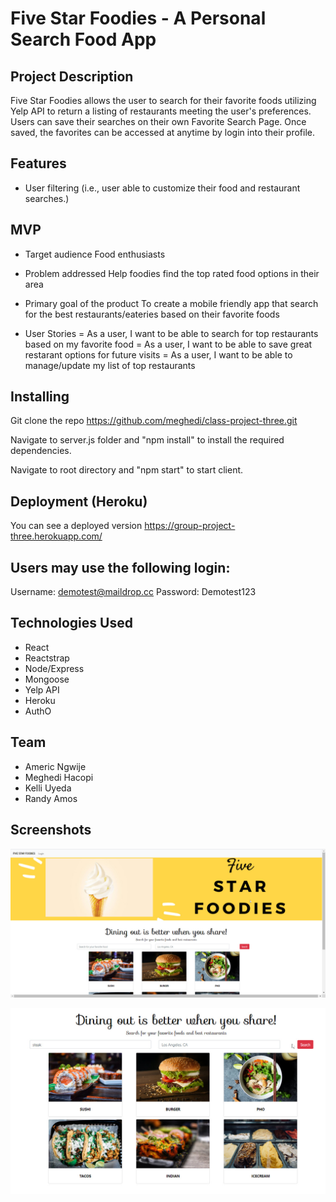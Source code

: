 # Five Star Foodies - A Personal Search Food App

## Project Description

Five Star Foodies allows the user to search for their favorite foods utilizing Yelp API to return a listing of restaurants meeting the user's preferences. 
Users can save their searches on their own Favorite Search Page. 
Once saved, the favorites can be accessed at anytime by login into their profile.


## Features

- User filtering (i.e., user able to customize their food and restaurant searches.)

 
## MVP

- Target audience
Food enthusiasts

- Problem addressed
Help foodies find the top rated food options in their area

- Primary goal of the product
To create a mobile friendly app that search for the best restaurants/eateries based
on their favorite foods

- User Stories
= As a user, I want to be able to search for top restaurants based on my favorite
food
= As a user, I want to be able to save great restarant options for future visits
= As a user, I want to be able to manage/update my list of top restaurants


## Installing

Git clone the repo https://github.com/meghedi/class-project-three.git

Navigate to server.js folder and "npm install" to install the required dependencies.

Navigate to root directory and "npm start" to start client.

## Deployment (Heroku)

You can see a deployed version https://group-project-three.herokuapp.com/
 
## Users may use the following login:

Username: demotest@maildrop.cc 
Password: Demotest123

## Technologies Used

- React
- Reactstrap
- Node/Express
- Mongoose
- Yelp API
- Heroku
- AuthO


## Team
- Americ Ngwije
- Meghedi Hacopi
- Kelli Uyeda
- Randy Amos

## Screenshots
![opening page](README/homepage.jpg)

![search bar](README/search.jpg)




